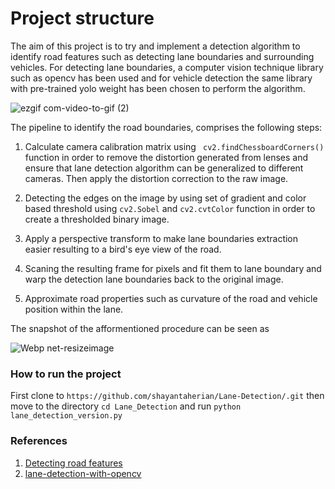 # Project structure
The aim of this project is to try and implement a detection algorithm to identify road features such as detecting lane boundaries and surrounding vehicles. For detecting lane boundaries, a computer vision technique library such as opencv has been used and for vehicle detection the same library with pre-trained yolo weight has been chosen to perform the algorithm.


![ezgif com-video-to-gif (2)](https://user-images.githubusercontent.com/51369142/85700210-103d5b80-b6d4-11ea-8894-d36eef4cf0d1.gif)

The pipeline to identify the road boundaries, comprises the following steps:

1. Calculate camera calibration matrix using ` cv2.findChessboardCorners()` function in order to remove the distortion generated from lenses and ensure that lane detection algorithm can be generalized to different cameras. Then apply the distortion correction to the raw image.

2. Detecting the edges on the image by using set of gradient and color based threshold using `cv2.Sobel` and `cv2.cvtColor` function in order to create a thresholded binary image.

3. Apply a perspective transform to make lane boundaries extraction easier resulting to a bird's eye view of the road.

4. Scaning the resulting frame for pixels and fit them to lane boundary and warp the detection lane boundaries back to the original image.

5. Approximate road properties such as curvature of the road and vehicle position within the lane.

The snapshot of the afformentioned procedure can be seen as 

![Webp net-resizeimage](https://user-images.githubusercontent.com/51369142/85710587-513a6d80-b6de-11ea-8abc-f8d95353a4dc.jpg)

### How to run the project
First clone to `https://github.com/shayantaherian/Lane-Detection/.git` then move to the directory `cd Lane_Detection` and run `python lane_detection_version.py` 

### References
1. [Detecting road features](https://github.com/navoshta/detecting-road-features) 
2. [lane-detection-with-opencv](https://github.com/ckirksey3/lane-detection-with-opencv) 

